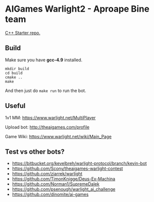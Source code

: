 # AIGames Warlight2 - Aproape Bine team

[C++ Starter repo.](https://github.com/pizzard/warlight-starterbot)

## Build

Make sure you have **gcc-4.9** installed.

    mkdir build
    cd build
    cmake ..
    make

And then just do `make run` to run the bot.

## Useful

1v1 MM: https://www.warlight.net/MultiPlayer

Upload bot: http://theaigames.com/profile

Game Wiki: https://www.warlight.net/wiki/Main_Page

## Test vs other bots?

* https://bitbucket.org/kevelbreh/warlight-protocol/branch/kevin-bot
* https://github.com/Scony/theaigames-warlight-contest
* https://github.com/ziarrek/warlight
* https://github.com/TimonKnigge/Deus-Ex-Machina
* https://github.com/Norman1/SupremeDalek
* https://github.com/psenough/warlight_ai_challenge
* https://github.com/dinomite/ai-games

